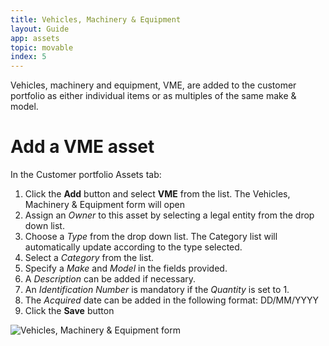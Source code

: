 ```yaml
---
title: Vehicles, Machinery & Equipment
layout: Guide
app: assets
topic: movable
index: 5
---
```


Vehicles, machinery and equipment, VME, are added to the customer portfolio as either individual items or as multiples of the same make & model.

# Add a VME asset 

In the Customer portfolio Assets tab:

1. Click the **Add** button and select **VME** from the list. The Vehicles, Machinery & Equipment form will open
2. Assign an *Owner* to this asset by selecting a legal entity from the drop down list.
3. Choose a *Type* from the drop down list. The Category list will automatically update according to the type selected.
4. Select a *Category* from the list.
5. Specify a *Make* and *Model* in the fields provided.
6. A *Description* can be added if necessary.
7. An *Identification Number* is mandatory if the *Quantity* is set to 1.
8. The *Acquired* date can be added in the following format: DD/MM/YYYY
9. Click the **Save** button

![Vehicles, Machinery & Equipment form](/images/guides/assets/VME.jpg)